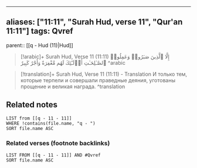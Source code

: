 
---
aliases: ["11:11", "Surah Hud, verse 11", "Qur'an 11:11"]
tags: Qvref
---

parent:: [[q - Hud (11)|Hud]]

> [!arabic]+ Surah Hud, Verse 11 (11:11)
> <span class="quran-arabic">إِلَّا ٱلَّذِينَ صَبَرُوا۟ وَعَمِلُوا۟ ٱلصَّـٰلِحَـٰتِ أُو۟لَـٰٓئِكَ لَهُم مَّغْفِرَةٌ وَأَجْرٌ كَبِيرٌ</span>
^arabic

> [!translation]+ Surah Hud, Verse 11 (11:11) - Translation
> И только тем, которые терпели и совершали праведные деяния, уготованы прощение и великая награда.
^translation



## Related notes
```dataview
LIST from [[q - 11 - 11]]
WHERE !contains(file.name, "q - ")
SORT file.name ASC
```

### Related verses (footnote backlinks)
```dataview
LIST FROM [[q - 11 - 11]] AND #Qvref
SORT file.name ASC
```

